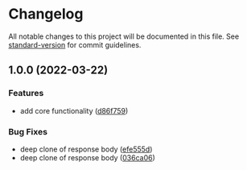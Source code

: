 # Changelog

All notable changes to this project will be documented in this file. See [standard-version](https://github.com/conventional-changelog/standard-version) for commit guidelines.

## 1.0.0 (2022-03-22)


### Features

* add core functionality ([d86f759](https://github.com/dedd1993/ngx-request-cache/commit/d86f7595b9fd3975e14bf4ab91a287df5758fa03))


### Bug Fixes

* deep clone of response body ([efe555d](https://github.com/dedd1993/ngx-request-cache/commit/efe555d6dcf0c7ca8547a79fbf358e0aab8e15bc))
* deep clone of response body ([036ca06](https://github.com/dedd1993/ngx-request-cache/commit/036ca062b15e798a529bbf70db383b70bef40507))
